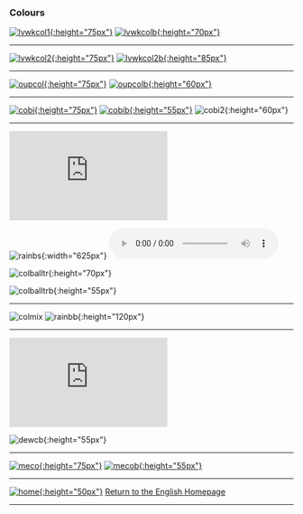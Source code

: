 ### Colours

[![lvwkcol1](https://1blockatatime.github.io/English/images/lvwkcol1.PNG){:height="75px"}](https://www.liveworksheets.com/worksheets/en/English_as_a_Second_Language_(ESL)/Colours/Listen_and_Repeat_the_colours_vg3506tj) [![lvwkcolb](https://1blockatatime.github.io/English/images/lvwkcol1_fr.PNG){:height="70px"}](https://www.liveworksheets.com/worksheets/en/English_as_a_Second_Language_(ESL)/Colours/Listen_and_Repeat_the_colours_vg3506tj)  

***

[![lvwkcol2](https://1blockatatime.github.io/English/images/lvwkcol2.PNG){:height="75px"}](https://www.liveworksheets.com/worksheets/en/English_as_a_Second_Language_(ESL)/Colours/Colours_eh11544nn) [![lvwkcol2b](https://1blockatatime.github.io/English/images/lvwkcol2_fr.png){:height="85px"}](https://www.liveworksheets.com/worksheets/en/English_as_a_Second_Language_(ESL)/Colours/Colours_eh11544nn)  

***  

[![oupcol](https://1blockatatime.github.io/English/images/oupcol.PNG){:height="75px"}](https://elt.oup.com/student/happyhouse/level2/games_02/games_02_02/games_unit02_02?cc=tr&selLanguage=en) [![oupcolb](https://1blockatatime.github.io/English/images/oupcol_fr.png){:height="60px"}](https://elt.oup.com/student/happyhouse/level2/games_02/games_02_02/games_unit02_02?cc=tr&selLanguage=en)  

***  

[![cobi](https://1blockatatime.github.io/English/images/cobi.PNG){:height="75px"}](http://www.abcya.com/shapes_colors_bingo.htm) [![cobib](https://1blockatatime.github.io/English/images/cobi_fr.png){:height="55px"}](http://www.abcya.com/shapes_colors_bingo.htm) ![cobi2](https://1blockatatime.github.io/English/images/cobi2.PNG){:height="60px"}  

***

<iframe width="280" height="158" src="https://www.youtube.com/embed/y7nE4ADGaOc" frameborder="0" allow="accelerometer; autoplay; encrypted-media; gyroscope; picture-in-picture" allowfullscreen></iframe>  

![rainbs](https://1blockatatime.github.io/English/images/rainbs_fr.png){:width="625px"}
<audio src="https://1blockatatime.github.io/English/audio/V1s2.m4a" controls preload></audio>  

![colballtr](https://1blockatatime.github.io/English/images/colballtr.png){:height="70px"}  

![colballtrb](https://1blockatatime.github.io/English/images/colballtrb_fr.png){:height="55px"}  

***

![colmix](https://1blockatatime.github.io/English/images/colmix.png) ![rainbb](https://1blockatatime.github.io/English/images/rainbb_fr.png){:height="120px"}

***  

<iframe width="280" height="158" src="https://www.youtube.com/embed/YyFLBTTAbSE" frameborder="0" allow="accelerometer; autoplay; encrypted-media; gyroscope; picture-in-picture" allowfullscreen></iframe>  

![dewcb](https://1blockatatime.github.io/English/images/dewc_fr.png){:height="55px"}  

***  

[![meco](https://1blockatatime.github.io/English/images/meco.PNG){:height="75px"}](https://www.eslgamesplus.com/colors-vocabulary-esl-memory-game/) [![mecob](https://1blockatatime.github.io/English/images/meco_fr.png){:height="55px"}](https://www.eslgamesplus.com/colors-vocabulary-esl-memory-game/)  

***
[![home](https://1blockatatime.github.io/English/images/home.png){:height="50px"}](https://1blockatatime.github.io/English) [Return to the English Homepage](https://1blockatatime.github.io/English)

***
